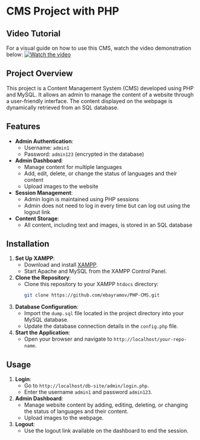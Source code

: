 # CMS Project with PHP

## Video Tutorial
For a visual guide on how to use this CMS, watch the video demonstration below:
[![Watch the video](https://img.youtube.com/vi/k9yvOGWuQtU/maxresdefault.jpg)](https://youtu.be/k9yvOGWuQtU)

## Project Overview
This project is a Content Management System (CMS) developed using PHP and MySQL. It allows an admin to manage the content of a website through a user-friendly interface. The content displayed on the webpage is dynamically retrieved from an SQL database.

## Features
- **Admin Authentication**:
  - Username: `admin1`
  - Password: `admin123` (encrypted in the database)
- **Admin Dashboard**:
  - Manage content for multiple languages
  - Add, edit, delete, or change the status of languages and their content
  - Upload images to the website
- **Session Management**:
  - Admin login is maintained using PHP sessions
  - Admin does not need to log in every time but can log out using the logout link
- **Content Storage**:
  - All content, including text and images, is stored in an SQL database

## Installation
1. **Set Up XAMPP**:
   - Download and install [XAMPP](https://www.apachefriends.org/index.html).
   - Start Apache and MySQL from the XAMPP Control Panel.
2. **Clone the Repository**:
   - Clone this repository to your XAMPP `htdocs` directory:
     ```bash
     git clone https://github.com/ebayramov/PHP-CMS.git
     ```
3. **Database Configuration**:
   - Import the `dump.sql` file located in the project directory into your MySQL database.
   - Update the database connection details in the `config.php` file.
4. **Start the Application**:
   - Open your browser and navigate to `http://localhost/your-repo-name`.

## Usage
1. **Login**:
   - Go to `http://localhost/db-site/admin/login.php`.
   - Enter the username `admin1` and password `admin123`.
2. **Admin Dashboard**:
   - Manage website content by adding, editing, deleting, or changing the status of languages and their content.
   - Upload images to the webpage.
3. **Logout**:
   - Use the logout link available on the dashboard to end the session.

